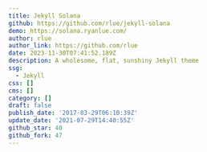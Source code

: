 ```yaml
---
title: Jekyll Solana
github: https://github.com/rlue/jekyll-solana
demo: https://solana.ryanlue.com/
author: rlue
author_link: https://github.com/rlue
date: 2023-11-30T07:41:52.189Z
description: A wholesome, flat, sunshiny Jekyll theme
ssg:
  - Jekyll
css: []
cms: []
category: []
draft: false
publish_date: '2017-03-29T06:10:39Z'
update_date: '2021-07-29T14:40:55Z'
github_star: 40
github_fork: 47
---
```

